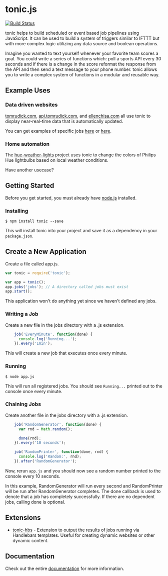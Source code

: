 tonic.js
=======

[![Build Status](https://travis-ci.org/tmrudick/tonic.png?branch=master)](https://travis-ci.org/tmrudick/tonic)

tonic helps to build scheduled or event based job pipelines using JavaScript. It can be used to build a system of triggers similar to IFTTT but with more complex logic utilizing any data source and boolean operations.

Imagine you wanted to text yourself whenever your favorite team scores a goal. You could write a series of functions which: poll a sports API every 30 seconds and if there is a change in the score reformat the response from the API and then send a text message to your phone number. tonic allows you to write a complex system of functions in a modular and reusable way.

Example Uses
------------

### Data driven websites

[tomrudick.com](http://tomrudick.com), [api.tomrudick.com](http://api.tomrudick.com), and [ellenchisa.com](http://ellenchisa.com) all use tonic to display near-real-time data that is automatically updated.

You can get examples of specific jobs [here](https://github.com/tmrudick/tomrudick.com/tree/master/jobs) or [here](https://github.com/ellenchisa/website/tree/master/jobs).

### Home automation

The [hue-weather-lights](https://github.com/tmrudick/hue-weather-lights) project uses tonic to change the colors of Philips Hue lightbulbs based on local weather conditions.

Have another usecase?

Getting Started
---------------

Before you get started, you must already have [node.js](http://nodejs.org) installed.

### Installing

    $ npm install tonic --save

This will install tonic into your project and save it as a dependency in your `package.json`.

## Create a New Application

Create a file called app.js.

```js
var tonic = require('tonic');

var app = tonic();
app.jobs('jobs'); // A directory called jobs must exist
app.start();

```

This application won't do anything yet since we haven't defined any jobs.

### Writing a Job

Create a new file in the jobs directory with a .js extension.

```js
    job('EveryMinute', function(done) {
      console.log('Running...');
    }).every('1min');
```

This will create a new job that executes once every minute.

### Running

    $ node app.js

This will run all registered jobs. You should see `Running...` printed out to the console once every minute.

### Chaining Jobs

Create another file in the jobs directory with a .js extension.

```js
    job('RandomGenerator', function(done) {
      var rnd = Math.random();

      done(rnd);
    }).every('10 seconds');

    job('RandomPrinter', function(done, rnd) {
      console.log('Random:', rnd);
    }).after('RandomGenerator');
```

Now, rerun `app.js` and you should now see a random number printed to the console every 10 seconds.

In this example, RandomGenerator will run every second and RandomPrinter will be run after RandomGenerator completes. The done callback is used to denote that a job has completely successfully. If there are no dependent jobs, calling done is optional.

Extensions
----------

* [tonic-hbs](https://github.com/tmrudick/tonic-hbs) - Extension to output the results of jobs running via Handlebars templates. Useful for creating dynamic websites or other dynamic content.

Documentation
-------------

Check out the entire [documentation](http://tonicjs.org/docs) for more information.
